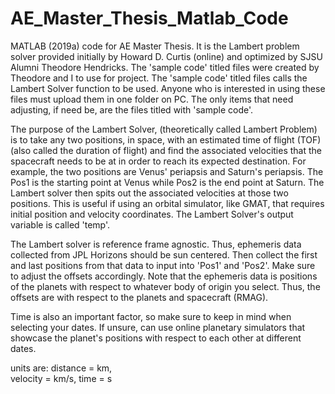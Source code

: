# AE_Master_Thesis_Matlab_Code

MATLAB (2019a) code for AE Master Thesis. It is the Lambert problem solver provided initially by Howard D. Curtis (online) and optimized by SJSU Alumni Theodore Hendricks. The 'sample code' titled files were created by Theodore and I to use for project. The 'sample code' titled files calls the Lambert Solver function to be used. Anyone who is interested in using these files must upload them in one folder on PC. The only items that need adjusting, if need be, are the files titled with 'sample code'.

The purpose of the Lambert Solver, (theoretically called Lambert Problem) is to take any two positions, in space, with an estimated time of flight (TOF) (also called the duration of flight) and find the associated velocities that the spacecraft needs to be at in order to reach its expected destination. For example, the two positions are Venus' periapsis and Saturn's periapsis. The Pos1 is the starting point at Venus while Pos2 is the end point at Saturn. The Lambert solver then spits out the associated velocities at those two positions. This is useful if using an orbital simulator, like GMAT, that requires initial position and velocity coordinates. The Lambert Solver's output variable is called 'temp'. 

The Lambert solver is reference frame agnostic. Thus, ephemeris data collected from JPL Horizons should be sun centered. Then collect the first and last positions from that data to input into 'Pos1' and 'Pos2'. Make sure to adjust the offsets accordingly. Note that the ephemeris data is positions of the planets with respect to whatever body of origin you select. Thus, the offsets are with respect to the planets and spacecraft (RMAG).

Time is also an important factor, so make sure to keep in mind when selecting your dates. If unsure, can use online planetary simulators that showcase the planet's positions with respect to each other at different dates. 

units are:  distance =  km, </br>
            velocity = km/s,
            time      = s
